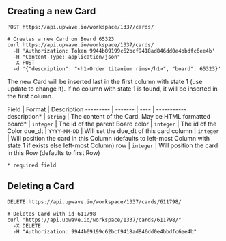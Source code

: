 ## Creating a new Card

`POST https://api.upwave.io/workspace/1337/cards/`

```shell
# Creates a new Card on Board 65323
curl https://api.upwave.io/workspace/1337/cards/
  -H 'Authorization: Token 9944b09199c62bcf9418ad846dd0e4bbdfc6ee4b'
  -H "Content-Type: application/json"
  -X POST
  -d '{"description": "<h1>Order titanium rims</h1>", "board": 65323}'
```

The new Card will be inserted last in the first column with state 1 (use update to change it).
If no column with state 1 is found, it will be inserted in the first column.

Field | Format | Description
--------- | ------- | ---- | -----------
description* | `string` | The content of the Card. May be HTML formatted
board* | `integer` | The id of the parent Board
color | `integer` | The id of the Color
due_dt | `YYYY-MM-DD` | Will set the due_dt of this card
column | `integer` | Will position the card in this Column (defaults to left-most Column with state 1 if exists else left-most Column)
row | `integer` | Will position the card in this Row (defaults to first Row)


`* required field`


## Deleting a Card
`DELETE https://api.upwave.io/workspace/1337/cards/611798/`

```shell
# Deletes Card with id 611798
curl "https://api.upwave.io/workspace/1337/cards/611798/"
  -X DELETE
  -H "Authorization: 9944b09199c62bcf9418ad846dd0e4bbdfc6ee4b"
```
